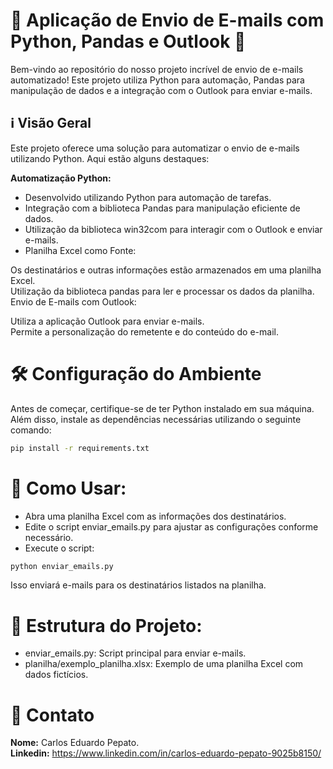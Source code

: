 # 🚀 Aplicação de Envio de E-mails com Python, Pandas e Outlook 📧
Bem-vindo ao repositório do nosso projeto incrível de envio de e-mails automatizado! Este projeto utiliza Python para automação, Pandas para manipulação de dados e a integração com o Outlook para enviar e-mails.

## ℹ️ Visão Geral
Este projeto oferece uma solução para automatizar o envio de e-mails utilizando Python. Aqui estão alguns destaques:

**Automatização Python:**

- Desenvolvido utilizando Python para automação de tarefas.
- Integração com a biblioteca Pandas para manipulação eficiente de dados.
- Utilização da biblioteca win32com para interagir com o Outlook e enviar e-mails.
- Planilha Excel como Fonte:

Os destinatários e outras informações estão armazenados em uma planilha Excel.  
Utilização da biblioteca pandas para ler e processar os dados da planilha.  
Envio de E-mails com Outlook:

Utiliza a aplicação Outlook para enviar e-mails.  
Permite a personalização do remetente e do conteúdo do e-mail.
# 🛠️ Configuração do Ambiente
Antes de começar, certifique-se de ter Python instalado em sua máquina. Além disso, instale as dependências necessárias utilizando o seguinte comando:

```bash
pip install -r requirements.txt
```
# 🚀 Como Usar:

- Abra uma planilha Excel com as informações dos destinatários.
- Edite o script enviar_emails.py para ajustar as configurações conforme necessário.
- Execute o script:
```bash
python enviar_emails.py
```
Isso enviará e-mails para os destinatários listados na planilha.

# 📂 Estrutura do Projeto:
- enviar_emails.py: Script principal para enviar e-mails.
- planilha/exemplo_planilha.xlsx: Exemplo de uma planilha Excel com dados fictícios.

# 📝 Contato
**Nome:** Carlos Eduardo Pepato.  
**Linkedin:** https://www.linkedin.com/in/carlos-eduardo-pepato-9025b8150/
